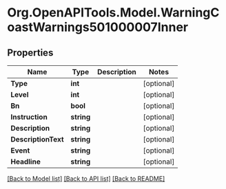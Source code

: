 # Org.OpenAPITools.Model.WarningCoastWarnings501000007Inner

## Properties

Name | Type | Description | Notes
------------ | ------------- | ------------- | -------------
**Type** | **int** |  | [optional] 
**Level** | **int** |  | [optional] 
**Bn** | **bool** |  | [optional] 
**Instruction** | **string** |  | [optional] 
**Description** | **string** |  | [optional] 
**DescriptionText** | **string** |  | [optional] 
**Event** | **string** |  | [optional] 
**Headline** | **string** |  | [optional] 

[[Back to Model list]](../README.md#documentation-for-models) [[Back to API list]](../README.md#documentation-for-api-endpoints) [[Back to README]](../README.md)

